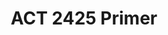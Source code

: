 ---
title: ACT 2425 Primer
redirect_to: https://drive.google.com/file/d/1ofm_Ic3CtK0A4eSNX_aeJ9nNjTaIt6OX/view?usp=sharing
redirect_from: 
  - /ACT2425
  - /act2425
---